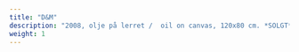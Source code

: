 ```yaml
---
title: "D&M"
description: "2008, olje på lerret /  oil on canvas, 120x80 cm. *SOLGT*"
weight: 1
---
```

